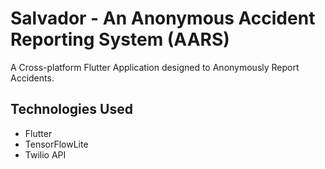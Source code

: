 # Salvador - An Anonymous Accident Reporting System (AARS)

A Cross-platform Flutter Application designed to Anonymously Report Accidents.

## Technologies Used
* Flutter
* TensorFlowLite
* Twilio API
